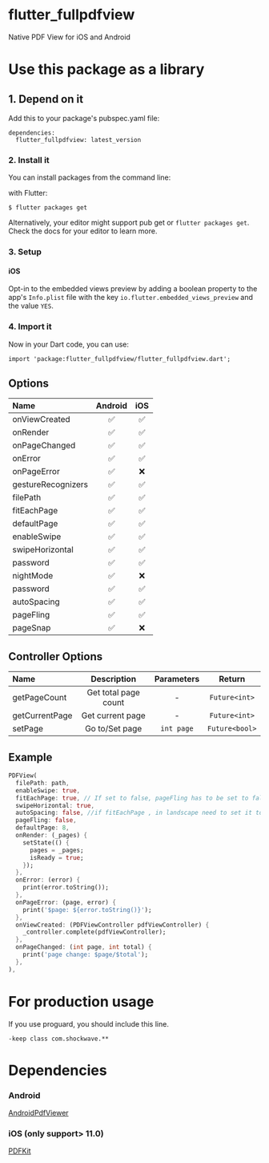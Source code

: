 # flutter_fullpdfview

Native PDF View for iOS and Android

# Use this package as a library

## 1. Depend on it

Add this to your package's pubspec.yaml file:

```
dependencies:
  flutter_fullpdfview: latest_version
```

### 2. Install it

You can install packages from the command line:

with Flutter:

```
$ flutter packages get
```

Alternatively, your editor might support pub get or `flutter packages get`. Check the docs for your editor to learn more.

### 3. Setup

#### iOS

Opt-in to the embedded views preview by adding a boolean property to the app's `Info.plist` file
with the key `io.flutter.embedded_views_preview` and the value `YES`.

### 4. Import it

Now in your Dart code, you can use:

```
import 'package:flutter_fullpdfview/flutter_fullpdfview.dart';
```

## Options

| Name               | Android | iOS |
| :----------------- | :-----: | :-: |
| onViewCreated      |   ✅    | ✅  |
| onRender           |   ✅    | ✅  |
| onPageChanged      |   ✅    | ✅  |
| onError            |   ✅    | ✅  |
| onPageError        |   ✅    | ❌  |
| gestureRecognizers |   ✅    | ✅
| filePath           |   ✅    | ✅
| fitEachPage        |   ✅    | ✅
| defaultPage        |   ✅    | ✅
| enableSwipe        |   ✅    | ✅  |
| swipeHorizontal    |   ✅    | ✅  |
| password           |   ✅    |  ✅  |
| nightMode          |   ✅    |  ❌  |
| password           |   ✅    | ✅  |
| autoSpacing        |   ✅    | ✅  |
| pageFling          |   ✅    |  ✅  |
| pageSnap           |   ✅    | ❌  |

## Controller Options

| Name           |     Description      | Parameters |     Return     |
| :------------- | :------------------: | :--------: | :------------: |
| getPageCount   | Get total page count |     -      | `Future<int>`  |
| getCurrentPage |   Get current page   |     -      | `Future<int>`  |
| setPage        |    Go to/Set page    | `int page` | `Future<bool>` |

## Example

```dart
PDFView(
  filePath: path,
  enableSwipe: true,
  fitEachPage: true, // If set to false, pageFling has to be set to false
  swipeHorizontal: true,
  autoSpacing: false, //if fitEachPage , in landscape need to set it to true to fit 1 page
  pageFling: false,
  defaultPage: 8,
  onRender: (_pages) {
    setState(() {
      pages = _pages;
      isReady = true;
    });
  },
  onError: (error) {
    print(error.toString());
  },
  onPageError: (page, error) {
    print('$page: ${error.toString()}');
  },
  onViewCreated: (PDFViewController pdfViewController) {
    _controller.complete(pdfViewController);
  },
  onPageChanged: (int page, int total) {
    print('page change: $page/$total');
  },
),
```

# For production usage

If you use proguard, you should include this line.

```
-keep class com.shockwave.**
```

# Dependencies

### Android

[AndroidPdfViewer](https://github.com/barteksc/AndroidPdfViewer)

### iOS (only support> 11.0)

[PDFKit](https://developer.apple.com/documentation/pdfkit)
